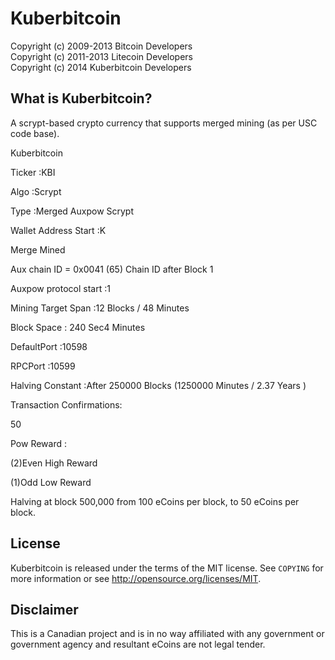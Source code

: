 Kuberbitcoin
================================

Copyright (c) 2009-2013 Bitcoin Developers  
Copyright (c) 2011-2013 Litecoin Developers  
Copyright (c) 2014 Kuberbitcoin Developers  

What is Kuberbitcoin?
----------------

A scrypt-based crypto currency that supports merged mining (as per USC code base).  

Kuberbitcoin

Ticker :KBI

Algo :Scrypt

Type :Merged Auxpow Scrypt

Wallet Address Start :K

Merge Mined

Aux chain ID = 0x0041 (65) Chain ID after Block 1

Auxpow protocol start :1

Mining Target Span :12 Blocks / 48 Minutes

Block Space : 240 Sec4 Minutes

DefaultPort :10598

RPCPort :10599

Halving Constant :After 250000 Blocks  (1250000 Minutes / 2.37 Years )


Transaction Confirmations:

50

Pow Reward :

(2)Even High Reward

(1)Odd Low Reward

Halving at block 500,000 from 100 eCoins per block, to 50 eCoins per block.  

License
-------

Kuberbitcoin is released under the terms of the MIT license. See `COPYING` for more
information or see http://opensource.org/licenses/MIT.

Disclaimer
----------

This is a Canadian project and is in no way affiliated with any government or government agency and resultant eCoins are not legal tender.
